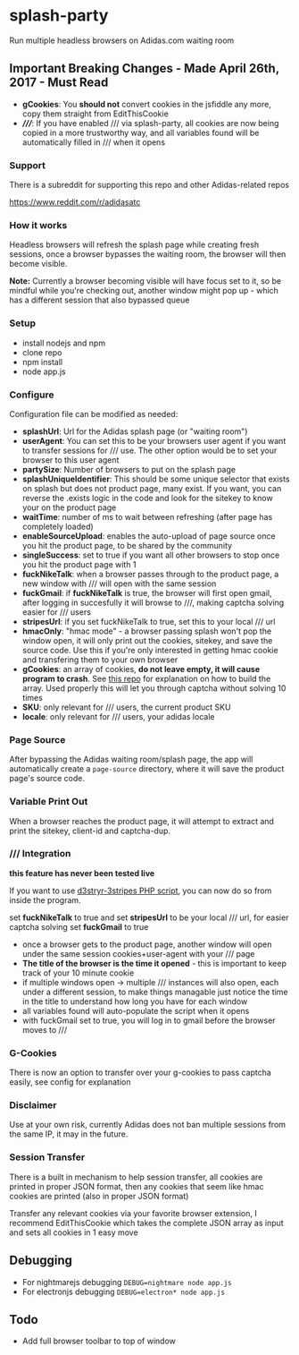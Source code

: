 # splash-party
Run multiple headless browsers on Adidas.com waiting room

## Important Breaking Changes - Made April 26th, 2017 - Must Read

* **gCookies**: You **should not** convert cookies in the jsfiddle any more, copy them straight from EditThisCookie
* ***///***: If you have enabled /// via splash-party, all cookies are now being copied in a more trustworthy way, and all variables found will be automatically filled in /// when it opens

### Support
There is a subreddit for supporting this repo and other Adidas-related repos

https://www.reddit.com/r/adidasatc


### How it works
Headless browsers will refresh the splash page while creating fresh sessions, once a browser bypasses the waiting room, the browser will then become visible.

**Note:** Currently a browser becoming visible will have focus set to it, so be mindful while you're checking out, another window might pop up - which has a different session that also bypassed queue

### Setup

* install nodejs and npm
* clone repo
* npm install
* node app.js

### Configure
Configuration file can be modified as needed:

* **splashUrl**: Url for the Adidas splash page (or "waiting room")
* **userAgent**: You can set this to be your browsers user agent if you want to transfer sessions for /// use. The other option would be to set your browser to this user agent
* **partySize**: Number of browsers to put on the splash page
* **splashUniqueIdentifier**: This should be some unique selector that exists on splash but does not product page, many exist. If you want, you can reverse the .exists logic in the code and look for the sitekey to know your on the product page
* **waitTime**: number of ms to wait between refreshing (after page has completely loaded)
* **enableSourceUpload**: enables the auto-upload of page source once you hit the product page, to be shared by the community
* **singleSuccess**: set to true if you want all other browsers to stop once you hit the product page with 1
* **fuckNikeTalk**: when a browser passes through to the product page, a new window with /// will open with the same session
* **fuckGmail**: if **fuckNikeTalk** is true, the browser will first open gmail, after logging in succesfully it will browse to ///, making captcha solving easier for /// users
* **stripesUrl**: if you set fuckNikeTalk to true, set this to your local /// url
* **hmacOnly**: "hmac mode" - a browser passing splash won't pop the window open, it will only print out the cookies, sitekey, and save the source code. Use this if you're only interested in getting hmac cookie and transfering them to your own browser
* **gCookies**: an array of cookies, **do not leave empty, it will cause program to crash**. See [this repo](https://github.com/yeeezy/captcha-cookies) for explanation on how to build the array. Used properly this will let you through captcha without solving 10 times
* **SKU**: only relevant for /// users, the current product SKU
* **locale**: only relevant for /// users, your adidas locale

### Page Source
After bypassing the Adidas waiting room/splash page, the app will automatically create a `page-source` directory, where it will save the product page's source code.


### Variable Print Out
When a browser reaches the product page, it will attempt to extract and print the sitekey, client-id and captcha-dup.

### /// Integration

**this feature has never been tested live**

If you want to use [d3stryr-3stripes PHP script](https://github.com/thenikedestroyer/d3stryr-3stripes-php), you can now do so from inside the program.

set **fuckNikeTalk** to true and set **stripesUrl** to be your local /// url, for easier captcha solving set **fuckGmail** to true

* once a browser gets to the product page, another window will open under the same session cookies+user-agent with your /// page
* **The title of the browser is the time it opened** - this is important to keep track of your 10 minute cookie
* if multiple windows open -> multiple /// instances will also open, each under a different session, to make things managable just notice the time in the title to understand how long you have for each window
* all variables found will auto-populate the script when it opens
* with fuckGmail set to true, you will log in to gmail before the browser moves to ///

### G-Cookies
There is now an option to transfer over your g-cookies to pass captcha easily, see config for explanation

### Disclaimer
Use at your own risk, currently Adidas does not ban multiple sessions from the same IP, it may in the future.

### Session Transfer
There is a built in mechanism to help session transfer, all cookies are printed in proper JSON format, then any cookies that seem like hmac cookies are printed (also in proper JSON format)

Transfer any relevant cookies via your favorite browser extension, I recommend EditThisCookie which takes the complete JSON array as input and sets all cookies in 1 easy move

## Debugging
* For nightmarejs debugging ```DEBUG=nightmare node app.js```
* For electronjs debugging ```DEBUG=electron* node app.js```

## Todo

* Add full browser toolbar to top of window

